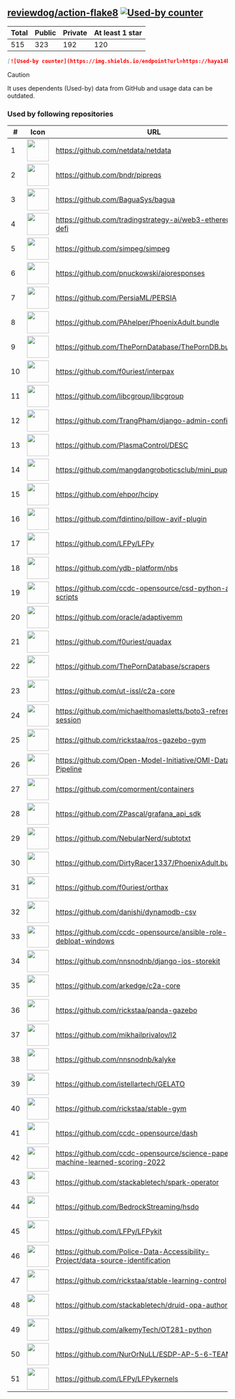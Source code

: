 





## [reviewdog/action-flake8](https://github.com/reviewdog/action-flake8) [![Used-by counter](https://img.shields.io/endpoint?url=https://haya14busa.github.io/github-used-by/data/reviewdog/action-flake8/shieldsio.json)](https://github.com/haya14busa/github-used-by/tree/main/repo/reviewdog/action-flake8)

| Total | Public | Private | At least 1 star
| ----- | ------ | ------- | ---------------
| 515 | 323 | 192 | 120 |

```md
[![Used-by counter](https://img.shields.io/endpoint?url=https://haya14busa.github.io/github-used-by/data/reviewdog/action-flake8/shieldsio.json)](https://github.com/haya14busa/github-used-by/tree/main/repo/reviewdog/action-flake8)
```

> [!CAUTION]
> It uses dependents (Used-by) data from GitHub and usage data can be outdated.

### Used by following repositories

| # | Icon | URL | Stars |
| -- | -- | -- | -- | 
|1|<img src="https://github.com/netdata.png" width=50 height=50>|https://github.com/netdata/netdata|75137|
|2|<img src="https://github.com/bndr.png" width=50 height=50>|https://github.com/bndr/pipreqs|7280|
|3|<img src="https://github.com/BaguaSys.png" width=50 height=50>|https://github.com/BaguaSys/bagua|882|
|4|<img src="https://github.com/tradingstrategy-ai.png" width=50 height=50>|https://github.com/tradingstrategy-ai/web3-ethereum-defi|705|
|5|<img src="https://github.com/simpeg.png" width=50 height=50>|https://github.com/simpeg/simpeg|573|
|6|<img src="https://github.com/pnuckowski.png" width=50 height=50>|https://github.com/pnuckowski/aioresponses|549|
|7|<img src="https://github.com/PersiaML.png" width=50 height=50>|https://github.com/PersiaML/PERSIA|409|
|8|<img src="https://github.com/PAhelper.png" width=50 height=50>|https://github.com/PAhelper/PhoenixAdult.bundle|376|
|9|<img src="https://github.com/ThePornDatabase.png" width=50 height=50>|https://github.com/ThePornDatabase/ThePornDB.bundle|210|
|10|<img src="https://github.com/f0uriest.png" width=50 height=50>|https://github.com/f0uriest/interpax|202|
|11|<img src="https://github.com/libcgroup.png" width=50 height=50>|https://github.com/libcgroup/libcgroup|167|
|12|<img src="https://github.com/TrangPham.png" width=50 height=50>|https://github.com/TrangPham/django-admin-confirm|135|
|13|<img src="https://github.com/PlasmaControl.png" width=50 height=50>|https://github.com/PlasmaControl/DESC|133|
|14|<img src="https://github.com/mangdangroboticsclub.png" width=50 height=50>|https://github.com/mangdangroboticsclub/mini_pupper_ros|114|
|15|<img src="https://github.com/ehpor.png" width=50 height=50>|https://github.com/ehpor/hcipy|114|
|16|<img src="https://github.com/fdintino.png" width=50 height=50>|https://github.com/fdintino/pillow-avif-plugin|109|
|17|<img src="https://github.com/LFPy.png" width=50 height=50>|https://github.com/LFPy/LFPy|82|
|18|<img src="https://github.com/ydb-platform.png" width=50 height=50>|https://github.com/ydb-platform/nbs|75|
|19|<img src="https://github.com/ccdc-opensource.png" width=50 height=50>|https://github.com/ccdc-opensource/csd-python-api-scripts|74|
|20|<img src="https://github.com/oracle.png" width=50 height=50>|https://github.com/oracle/adaptivemm|66|
|21|<img src="https://github.com/f0uriest.png" width=50 height=50>|https://github.com/f0uriest/quadax|66|
|22|<img src="https://github.com/ThePornDatabase.png" width=50 height=50>|https://github.com/ThePornDatabase/scrapers|64|
|23|<img src="https://github.com/ut-issl.png" width=50 height=50>|https://github.com/ut-issl/c2a-core|54|
|24|<img src="https://github.com/michaelthomasletts.png" width=50 height=50>|https://github.com/michaelthomasletts/boto3-refresh-session|43|
|25|<img src="https://github.com/rickstaa.png" width=50 height=50>|https://github.com/rickstaa/ros-gazebo-gym|42|
|26|<img src="https://github.com/Open-Model-Initiative.png" width=50 height=50>|https://github.com/Open-Model-Initiative/OMI-Data-Pipeline|35|
|27|<img src="https://github.com/comorment.png" width=50 height=50>|https://github.com/comorment/containers|29|
|28|<img src="https://github.com/ZPascal.png" width=50 height=50>|https://github.com/ZPascal/grafana_api_sdk|29|
|29|<img src="https://github.com/NebularNerd.png" width=50 height=50>|https://github.com/NebularNerd/subtotxt|24|
|30|<img src="https://github.com/DirtyRacer1337.png" width=50 height=50>|https://github.com/DirtyRacer1337/PhoenixAdult.bundle|23|
|31|<img src="https://github.com/f0uriest.png" width=50 height=50>|https://github.com/f0uriest/orthax|22|
|32|<img src="https://github.com/danishi.png" width=50 height=50>|https://github.com/danishi/dynamodb-csv|20|
|33|<img src="https://github.com/ccdc-opensource.png" width=50 height=50>|https://github.com/ccdc-opensource/ansible-role-debloat-windows|19|
|34|<img src="https://github.com/nnsnodnb.png" width=50 height=50>|https://github.com/nnsnodnb/django-ios-storekit|19|
|35|<img src="https://github.com/arkedge.png" width=50 height=50>|https://github.com/arkedge/c2a-core|18|
|36|<img src="https://github.com/rickstaa.png" width=50 height=50>|https://github.com/rickstaa/panda-gazebo|18|
|37|<img src="https://github.com/mikhailprivalov.png" width=50 height=50>|https://github.com/mikhailprivalov/l2|18|
|38|<img src="https://github.com/nnsnodnb.png" width=50 height=50>|https://github.com/nnsnodnb/kalyke|16|
|39|<img src="https://github.com/istellartech.png" width=50 height=50>|https://github.com/istellartech/GELATO|15|
|40|<img src="https://github.com/rickstaa.png" width=50 height=50>|https://github.com/rickstaa/stable-gym|12|
|41|<img src="https://github.com/ccdc-opensource.png" width=50 height=50>|https://github.com/ccdc-opensource/dash|12|
|42|<img src="https://github.com/ccdc-opensource.png" width=50 height=50>|https://github.com/ccdc-opensource/science-paper-rf-machine-learned-scoring-2022|9|
|43|<img src="https://github.com/stackabletech.png" width=50 height=50>|https://github.com/stackabletech/spark-operator|9|
|44|<img src="https://github.com/BedrockStreaming.png" width=50 height=50>|https://github.com/BedrockStreaming/hsdo|7|
|45|<img src="https://github.com/LFPy.png" width=50 height=50>|https://github.com/LFPy/LFPykit|7|
|46|<img src="https://github.com/Police-Data-Accessibility-Project.png" width=50 height=50>|https://github.com/Police-Data-Accessibility-Project/data-source-identification|6|
|47|<img src="https://github.com/rickstaa.png" width=50 height=50>|https://github.com/rickstaa/stable-learning-control|6|
|48|<img src="https://github.com/stackabletech.png" width=50 height=50>|https://github.com/stackabletech/druid-opa-authorizer|6|
|49|<img src="https://github.com/alkemyTech.png" width=50 height=50>|https://github.com/alkemyTech/OT281-python|5|
|50|<img src="https://github.com/NurOrNuLL.png" width=50 height=50>|https://github.com/NurOrNuLL/ESDP-AP-5-6-TEAM-2|5|
|51|<img src="https://github.com/LFPy.png" width=50 height=50>|https://github.com/LFPy/LFPykernels|5|
